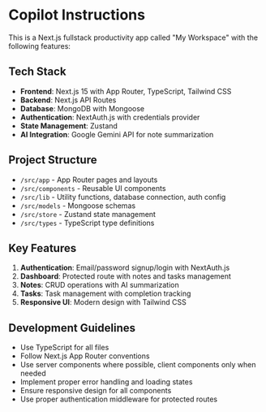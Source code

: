 # Copilot Instructions

<!-- Use this file to provide workspace-specific custom instructions to Copilot. For more details, visit https://code.visualstudio.com/docs/copilot/copilot-customization#_use-a-githubcopilotinstructionsmd-file -->

This is a Next.js fullstack productivity app called "My Workspace" with the following features:

## Tech Stack
- **Frontend**: Next.js 15 with App Router, TypeScript, Tailwind CSS
- **Backend**: Next.js API Routes
- **Database**: MongoDB with Mongoose
- **Authentication**: NextAuth.js with credentials provider
- **State Management**: Zustand
- **AI Integration**: Google Gemini API for note summarization

## Project Structure
- `/src/app` - App Router pages and layouts
- `/src/components` - Reusable UI components
- `/src/lib` - Utility functions, database connection, auth config
- `/src/models` - Mongoose schemas
- `/src/store` - Zustand state management
- `/src/types` - TypeScript type definitions

## Key Features
1. **Authentication**: Email/password signup/login with NextAuth.js
2. **Dashboard**: Protected route with notes and tasks management
3. **Notes**: CRUD operations with AI summarization
4. **Tasks**: Task management with completion tracking
5. **Responsive UI**: Modern design with Tailwind CSS

## Development Guidelines
- Use TypeScript for all files
- Follow Next.js App Router conventions
- Use server components where possible, client components only when needed
- Implement proper error handling and loading states
- Ensure responsive design for all components
- Use proper authentication middleware for protected routes
